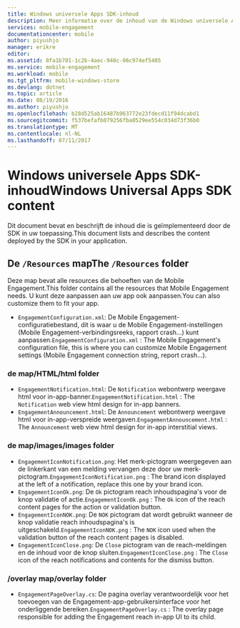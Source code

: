```yaml
---
title: Windows universele Apps SDK-inhoud
description: Meer informatie over de inhoud van de Windows universele Apps SDK voor Azure Mobile Engagement
services: mobile-engagement
documentationcenter: mobile
author: piyushjo
manager: erikre
editor: 
ms.assetid: 8fa1b701-1c2b-4aec-940c-06c974ef5405
ms.service: mobile-engagement
ms.workload: mobile
ms.tgt_pltfrm: mobile-windows-store
ms.devlang: dotnet
ms.topic: article
ms.date: 08/19/2016
ms.author: piyushjo
ms.openlocfilehash: b28d525ab16487b963772e23fdecd11f94dcabd1
ms.sourcegitcommit: f537befafb079256fba0529ee554c034d73f36b0
ms.translationtype: MT
ms.contentlocale: nl-NL
ms.lasthandoff: 07/11/2017
---
```

# <a name="windows-universal-apps-sdk-content"></a><span data-ttu-id="0b0c6-103">Windows universele Apps SDK-inhoud</span><span class="sxs-lookup"><span data-stu-id="0b0c6-103">Windows Universal Apps SDK content</span></span>
<span data-ttu-id="0b0c6-104">Dit document bevat en beschrijft de inhoud die is geïmplementeerd door de SDK in uw toepassing.</span><span class="sxs-lookup"><span data-stu-id="0b0c6-104">This document lists and describes the content deployed by the SDK in your application.</span></span>

## <a name="the-resources-folder"></a><span data-ttu-id="0b0c6-105">De `/Resources` map</span><span class="sxs-lookup"><span data-stu-id="0b0c6-105">The `/Resources` folder</span></span>
<span data-ttu-id="0b0c6-106">Deze map bevat alle resources die behoeften van de Mobile Engagement.</span><span class="sxs-lookup"><span data-stu-id="0b0c6-106">This folder contains all the resources that Mobile Engagement needs.</span></span> <span data-ttu-id="0b0c6-107">U kunt deze aanpassen aan uw app ook aanpassen.</span><span class="sxs-lookup"><span data-stu-id="0b0c6-107">You can also customize them to fit your app.</span></span>

* <span data-ttu-id="0b0c6-108">`EngagementConfiguration.xml`: De Mobile Engagement-configuratiebestand, dit is waar u de Mobile Engagement-instellingen (Mobile Engagement-verbindingsreeks, rapport crash...) kunt aanpassen.</span><span class="sxs-lookup"><span data-stu-id="0b0c6-108">`EngagementConfiguration.xml` : The Mobile Engagement's configuration file, this is where you can customize Mobile Engagement settings (Mobile Engagement connection string, report crash...).</span></span>

### <a name="html-folder"></a><span data-ttu-id="0b0c6-109">de map/HTML</span><span class="sxs-lookup"><span data-stu-id="0b0c6-109">/html folder</span></span>
* <span data-ttu-id="0b0c6-110">`EngagementNotification.html`: De `Notification` webontwerp weergave html voor in-app-banner.</span><span class="sxs-lookup"><span data-stu-id="0b0c6-110">`EngagementNotification.html` : The `Notification` web view html design for in-app banners.</span></span>
* <span data-ttu-id="0b0c6-111">`EngagementAnnouncement.html`: De `Announcement` webontwerp weergave html voor in-app-verspreide weergaven.</span><span class="sxs-lookup"><span data-stu-id="0b0c6-111">`EngagementAnnouncement.html` : The `Announcement` web view html design for in-app interstitial views.</span></span>

### <a name="images-folder"></a><span data-ttu-id="0b0c6-112">de map/images</span><span class="sxs-lookup"><span data-stu-id="0b0c6-112">/images folder</span></span>
* <span data-ttu-id="0b0c6-113">`EngagementIconNotification.png`: Het merk-pictogram weergegeven aan de linkerkant van een melding vervangen deze door uw merk-pictogram.</span><span class="sxs-lookup"><span data-stu-id="0b0c6-113">`EngagementIconNotification.png` : The brand icon displayed at the left of a notification, replace this one by your brand icon.</span></span>
* <span data-ttu-id="0b0c6-114">`EngagementIconOk.png`: De `Ok` pictogram reach inhoudspagina's voor de knop validatie of actie.</span><span class="sxs-lookup"><span data-stu-id="0b0c6-114">`EngagementIconOk.png` : The `Ok` icon of the reach content pages for the action or validation button.</span></span>
* <span data-ttu-id="0b0c6-115">`EngagementIconNOK.png`: De `NOK` pictogram dat wordt gebruikt wanneer de knop validatie reach inhoudspagina's is uitgeschakeld.</span><span class="sxs-lookup"><span data-stu-id="0b0c6-115">`EngagementIconNOK.png` : The `NOK` icon used when the validation button of the reach content pages is disabled.</span></span>
* <span data-ttu-id="0b0c6-116">`EngagementIconClose.png`: De `Close` pictogram van de reach-meldingen en de inhoud voor de knop sluiten.</span><span class="sxs-lookup"><span data-stu-id="0b0c6-116">`EngagementIconClose.png` : The `Close` icon of the reach notifications and contents for the dismiss button.</span></span>

### <a name="overlay-folder"></a><span data-ttu-id="0b0c6-117">/overlay map</span><span class="sxs-lookup"><span data-stu-id="0b0c6-117">/overlay folder</span></span>
* <span data-ttu-id="0b0c6-118">`EngagementPageOverlay.cs`: De pagina overlay verantwoordelijk voor het toevoegen van de Engagement-app-gebruikersinterface voor het onderliggende bereiken.</span><span class="sxs-lookup"><span data-stu-id="0b0c6-118">`EngagementPageOverlay.cs` : The overlay page responsible for adding the Engagement reach in-app UI to its child.</span></span>

